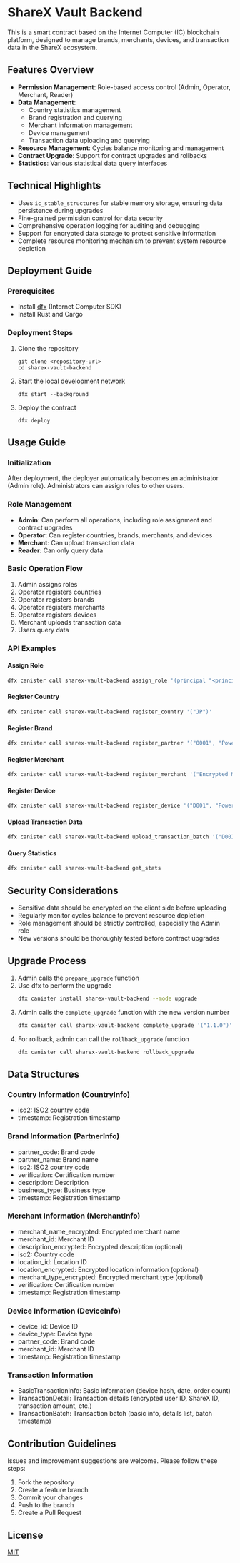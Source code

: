# ShareX Vault Backend

This is a smart contract based on the Internet Computer (IC) blockchain platform, designed to manage brands, merchants, devices, and transaction data in the ShareX ecosystem.

## Features Overview

- **Permission Management**: Role-based access control (Admin, Operator, Merchant, Reader)
- **Data Management**:
  - Country statistics management
  - Brand registration and querying
  - Merchant information management
  - Device management
  - Transaction data uploading and querying
- **Resource Management**: Cycles balance monitoring and management
- **Contract Upgrade**: Support for contract upgrades and rollbacks
- **Statistics**: Various statistical data query interfaces

## Technical Highlights

- Uses `ic_stable_structures` for stable memory storage, ensuring data persistence during upgrades
- Fine-grained permission control for data security
- Comprehensive operation logging for auditing and debugging
- Support for encrypted data storage to protect sensitive information
- Complete resource monitoring mechanism to prevent system resource depletion

## Deployment Guide

### Prerequisites

- Install [dfx](https://internetcomputer.org/docs/current/developer-docs/build/install-upgrade-remove) (Internet Computer SDK)
- Install Rust and Cargo

### Deployment Steps

1. Clone the repository
   ```
   git clone <repository-url>
   cd sharex-vault-backend
   ```

2. Start the local development network
   ```
   dfx start --background
   ```

3. Deploy the contract
   ```
   dfx deploy
   ```

## Usage Guide

### Initialization

After deployment, the deployer automatically becomes an administrator (Admin role). Administrators can assign roles to other users.

### Role Management

- **Admin**: Can perform all operations, including role assignment and contract upgrades
- **Operator**: Can register countries, brands, merchants, and devices
- **Merchant**: Can upload transaction data
- **Reader**: Can only query data

### Basic Operation Flow

1. Admin assigns roles
2. Operator registers countries
3. Operator registers brands
4. Operator registers merchants
5. Operator registers devices
6. Merchant uploads transaction data
7. Users query data

### API Examples

#### Assign Role
```bash
dfx canister call sharex-vault-backend assign_role '(principal "<principal-id>", variant { Operator })'
```

#### Register Country
```bash
dfx canister call sharex-vault-backend register_country '("JP")'
```

#### Register Brand
```bash
dfx canister call sharex-vault-backend register_partner '("0001", "PowerNow", "JP", "SX12345", "Power Bank Service", "PowerBank")'
```

#### Register Merchant
```bash
dfx canister call sharex-vault-backend register_merchant '("Encrypted Merchant Name", "M001", null, "JP", "TOKYO", null, null, "SX67890")'
```

#### Register Device
```bash
dfx canister call sharex-vault-backend register_device '("D001", "PowerBank", "0001", "M001")'
```

#### Upload Transaction Data
```bash
dfx canister call sharex-vault-backend upload_transaction_batch '("D001", "2023-06-01", vec { record { user_id_encrypted = opt "encrypted_user_id"; sharex_id_encrypted = null; transaction_amount_encrypted = opt "encrypted_amount"; timestamp = 1685577600000000000; additional_data = null } })'
```

#### Query Statistics
```bash
dfx canister call sharex-vault-backend get_stats
```

## Security Considerations

- Sensitive data should be encrypted on the client side before uploading
- Regularly monitor cycles balance to prevent resource depletion
- Role management should be strictly controlled, especially the Admin role
- New versions should be thoroughly tested before contract upgrades

## Upgrade Process

1. Admin calls the `prepare_upgrade` function
2. Use dfx to perform the upgrade
   ```bash
   dfx canister install sharex-vault-backend --mode upgrade
   ```
3. Admin calls the `complete_upgrade` function with the new version number
   ```bash
   dfx canister call sharex-vault-backend complete_upgrade '("1.1.0")'
   ```
4. For rollback, admin can call the `rollback_upgrade` function
   ```bash
   dfx canister call sharex-vault-backend rollback_upgrade
   ```

## Data Structures

### Country Information (CountryInfo)
- iso2: ISO2 country code
- timestamp: Registration timestamp

### Brand Information (PartnerInfo)
- partner_code: Brand code
- partner_name: Brand name
- iso2: ISO2 country code
- verification: Certification number
- description: Description
- business_type: Business type
- timestamp: Registration timestamp

### Merchant Information (MerchantInfo)
- merchant_name_encrypted: Encrypted merchant name
- merchant_id: Merchant ID
- description_encrypted: Encrypted description (optional)
- iso2: Country code
- location_id: Location ID
- location_encrypted: Encrypted location information (optional)
- merchant_type_encrypted: Encrypted merchant type (optional)
- verification: Certification number
- timestamp: Registration timestamp

### Device Information (DeviceInfo)
- device_id: Device ID
- device_type: Device type
- partner_code: Brand code
- merchant_id: Merchant ID
- timestamp: Registration timestamp

### Transaction Information
- BasicTransactionInfo: Basic information (device hash, date, order count)
- TransactionDetail: Transaction details (encrypted user ID, ShareX ID, transaction amount, etc.)
- TransactionBatch: Transaction batch (basic info, details list, batch timestamp)

## Contribution Guidelines

Issues and improvement suggestions are welcome. Please follow these steps:

1. Fork the repository
2. Create a feature branch
3. Commit your changes
4. Push to the branch
5. Create a Pull Request

## License

[MIT](LICENSE)